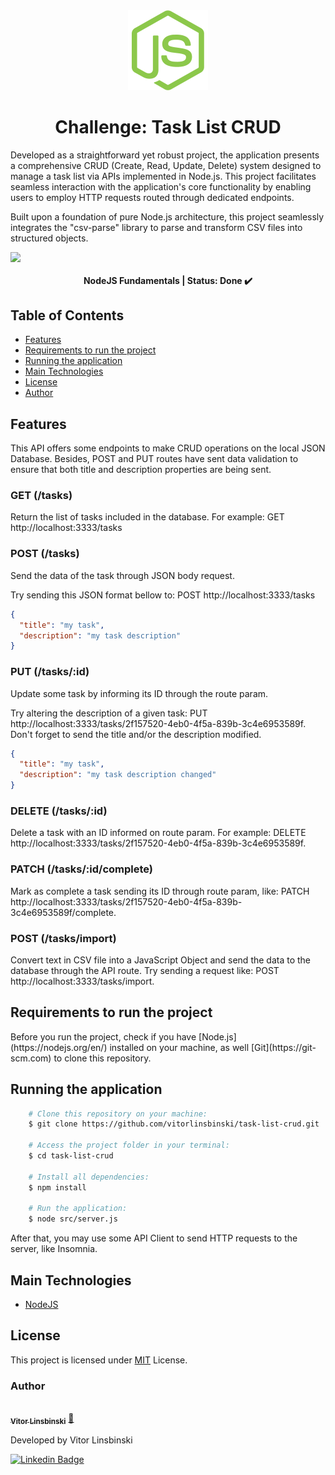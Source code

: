 <div align="center">
  <img src="./assets/node-logo.svg"/>
</div>

<h1 align = "center">Challenge: Task List CRUD</h1>

<p>Developed as a straightforward yet robust project, the application presents a comprehensive CRUD (Create, Read, Update, Delete) system designed to manage a task list via APIs implemented in Node.js. This project facilitates seamless interaction with the application's core functionality by enabling users to employ HTTP requests routed through dedicated endpoints.</p>

<p>Built upon a foundation of pure Node.js architecture, this project seamlessly integrates the "csv-parse" library to parse and transform CSV files into structured objects.</p>

<div align="center">
  <div style="display: flex; justify-content: space-between; align-items: center;">
    <img src="https://img.shields.io/static/v1?label=node&message=v18.7.1&color=blue&style=plastic&logo="/>
  </div>
</div>

<h4 align="center"> 
	NodeJS Fundamentals | Status: Done ✔️
</h4>

## Table of Contents

- [Features](#features)
- [Requirements to run the project](#requirements-to-run-the-project)
- [Running the application](#running-the-application)
- [Main Technologies](#main-technologies)
- [License](#license)
- [Author](#author)

## Features

This API offers some endpoints to make CRUD operations on the local JSON Database. Besides, POST and PUT routes have sent data validation to ensure that both title and description properties are being sent.

### GET (/tasks)

Return the list of tasks included in the database. For example: GET http://localhost:3333/tasks

### POST (/tasks)

Send the data of the task through JSON body request.

Try sending this JSON format bellow to: POST http://localhost:3333/tasks

```json
{
  "title": "my task",
  "description": "my task description"
}
```

### PUT (/tasks/:id)

Update some task by informing its ID through the route param.

Try altering the description of a given task: PUT http://localhost:3333/tasks/2f157520-4eb0-4f5a-839b-3c4e6953589f. Don't forget to send the title and/or the description modified.

```json
{
  "title": "my task",
  "description": "my task description changed"
}
```

### DELETE (/tasks/:id)

Delete a task with an ID informed on route param. For example: DELETE http://localhost:3333/tasks/2f157520-4eb0-4f5a-839b-3c4e6953589f.

### PATCH (/tasks/:id/complete)

Mark as complete a task sending its ID through route param, like: PATCH http://localhost:3333/tasks/2f157520-4eb0-4f5a-839b-3c4e6953589f/complete.

### POST (/tasks/import)

Convert text in CSV file into a JavaScript Object and send the data to the database through the API route. Try sending a request like: POST http://localhost:3333/tasks/import.

## Requirements to run the project

<p>Before you run the project, check if you have [Node.js](https://nodejs.org/en/) installed on your machine, as well [Git](https://git-scm.com) to clone this repository.</p>

## Running the application

```bash
    # Clone this repository on your machine:
    $ git clone https://github.com/vitorlinsbinski/task-list-crud.git

    # Access the project folder in your terminal:
    $ cd task-list-crud

    # Install all dependencies:
    $ npm install

    # Run the application:
    $ node src/server.js
```

<p>After that, you may use some API Client to send HTTP requests to the server, like Insomnia.</p>

## Main Technologies

- [NodeJS](https://nodejs.org/)

## License

This project is licensed under [MIT](https://choosealicense.com/licenses/mit/) License.

### Author

<a href="https://github.com/vitorlinsbinski">
 <img style="border-radius: 50%;" src="https://avatars.githubusercontent.com/u/69444717?v=4" width="100px;" alt=""/>
 <br />
 <sub><b>Vitor Linsbinski</b></sub></a> <a href="https://github.com/vitorlinsbinski" title="">🚀</a>

Developed by Vitor Linsbinski

[![Linkedin Badge](https://img.shields.io/badge/-Vitor-blue?style=flat-square&logo=Linkedin&logoColor=white&link=https://www.linkedin.com/in/vitorlinsbinski/)](https://www.linkedin.com/in/vitorlinsbinski/)
